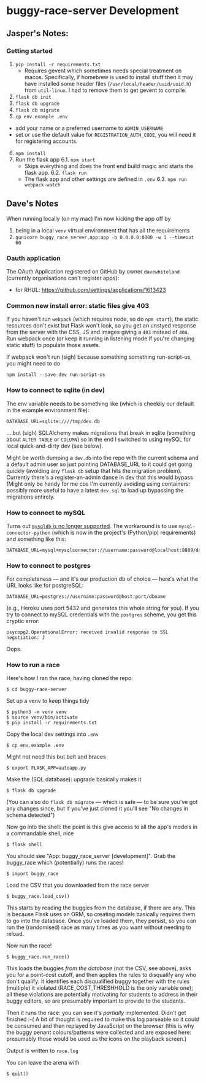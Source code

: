 # buggy-race-server Development

## Jasper's Notes:

### Getting started

1. `pip install -r requirements.txt`
    * Requires gevent which sometimes needs special treatment on macos. Specifically, if homebrew is used to install stuff then it may have installed some header files (`/usr/local/header/uuid/uuid.h`) from `util-linux`. I had to remove them to get gevent to compile.
2. `flask db init`
3. `flask db upgrade`
4. `flask db migrate`
5. `cp env.example .env`
  * add your name or a preferred username to `ADMIN_USERNAME`
  * set or use the default value for `REGISTRATION_AUTH_CODE`, you will need it for registering accounts.
6. `npm install`
7. Run the flask app
  6.1. `npm start`
    * Skips everything and does the front end build magic and starts the flask app.
  6.2. `flask run`
    * The flask app and other settings are defined in `.env`
  6.3. `npm run webpack-watch` 


## Dave's Notes

When running locally (on my mac) I'm now kicking the app off by

1. being in a local `venv` virtual environment that has all the requirements
2. `gunicorn buggy_race_server.app:app -b 0.0.0.0:8000 -w 1 --timeout 60`


### Oauth application

The OAuth Application registered on GitHub by owner `davewhiteland`
(currently organisations can't register apps):

* for RHUL: https://github.com/settings/applications/1613423

### Common new install error: static files give 403

If you haven't run `webpack` (which requires node, so do `npm start`),
the static resources don't exist but Flask won't look, so you get an
unstyed response from the server with the CSS, JS and images giving
a `403` instead of `404`. Run webpack once (or keep it running
in listening mode if you're changing static stuff) to populate
those assets.

If webpack won't run (sigh) because something something run-script-os, 
you might need to do 

    npm install --save-dev run-script-os


### How to connect to sqlite (in dev)

The env variable needs to be something like (which is cheekily our default in the example
environment file):

    DATABASE_URL=sqlite:////tmp/dev.db
    
... but (sigh) SQLAlchemy makes migrations that break in sqlite (something about `ALTER TABLE` or
`COLUMN`) so in the end I switched to using mySQL for local quick-and-dirty dev (see below).

Might be worth dumping a `dev.db` into the repo with the current schema and a default
admin user so just pointing DATABASE_URL to it could get going quickly (avoiding any `flask db`
setup that hits the migration problem). Currently there's a register-an-admin dance in dev that
this would bypass (Might only be handy for me cos I'm currently avoiding
using containers: possibly more useful to have a latest `dev.sql` to load up bypassing the migrations
entirely.

### How to connect to mySQL

Turns out [`mysqldb` is no longer supported](https://stackoverflow.com/questions/53024891/modulenotfounderror-no-module-named-mysqldb).
The workaround is to use `mysql-connector-python` (which is now in the project's (Python/pip) requirements) and
something like this:

    DATABASE_URL=mysql+mysqlconnector://username:password@localhost:8889/databasename


### How to connect to postgres

For completeness — and it's our production db of choice — here's what the URL looks like for postgreSQL:

    DATABASE_URL=postgres://username:password@host:port/dbname

(e.g., Heroku uses port 5432 and generates this whole string for you).
If you try to connect to mySQL credentials with the `postgres` scheme, you get this cryptic error:

    psycopg2.OperationalError: received invalid response to SSL negotiation: J

Oops.


### How to run a race 

Here's how I ran the race, having cloned the repo:

    $ cd buggy-race-server

Set up a venv to keep things tidy

    $ python3 -m venv venv
    $ source venv/bin/activate
    $ pip install -r requirements.txt

Copy the local dev settings into `.env`

    $ cp env.example .env

Might not need this but belt and braces

    $ export FLASK_APP=autoapp.py

Make the (SQL database): upgrade basically makes it

    $ flask db upgrade

(You can also do `flask db migrate` — which is safe — to be
sure you've got any changes since, but if you've just cloned it
you'll see "No changes in schema detected")

Now go into the shell: the point is this give access
to all the app's models in a commandable shell, nice

    $ flask shell

You should see "App: buggy_race_server [development]".
Grab the buggy_race which (potentially) runs the races!

    $ import buggy_race

Load the CSV that you downloaded from the race server

    $ buggy_race.load_csv()

This starts by reading the buggies from the database, if
there are any. This is because Flask uses an ORM, so
creating models basically requires them to go into the
database. Once you've loaded them, they persist, so you
can run the (randomised) race as many times as you want
without needing to reload.

Now run the race!

    $ buggy_race.run_race()

This loads the buggies *from the database* (not the CSV,
see above), asks you for a point-cost cutoff, and then
applies the rules to disqualify any who don't qualify:
it identifies each disqualified buggy together with the
rules (multiple) it violated (RACE_COST_THRESHHOLD is
the only variable one); all these violations are potentially
motivating for students to address in their buggy editors,
so are presumably important to provide to the students.

Then it runs the race: you can see it's *partially*
implemented. Didn't get finished :-( A bit of thought is
required to make this log parseable so it could be consumed
and then replayed by JavaScript on the browser (this is
why the buggy penant colours/patterns were collected and
are exposed here: presumably those would be used as the icons
on the playback screen.)

Output is written to `race.log`

You can leave the arena with

    $ quit()


